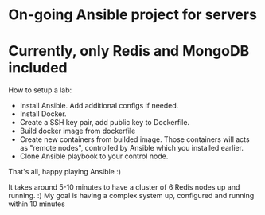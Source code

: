# On-going Ansible project for servers
# Currently, only Redis and MongoDB included

How to setup a lab:
- Install Ansible. Add additional configs if needed.
- Install Docker.
- Create a SSH key pair, add public key to Dockerfile.
- Build docker image from dockerfile
- Create new containers from builded image. Those containers will acts as "remote nodes", controlled by Ansible which you installed earlier.
- Clone Ansible playbook to your control node.


That's all, happy playing Ansible :)




It takes around 5-10 minutes to have a cluster of 6 Redis nodes up and running.  :)
My goal is having a complex system up, configured and running within 10 minutes
